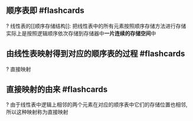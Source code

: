 
## 顺序表即 #flashcards 
?
线性表的[[顺序存储结构]]: 把线性表中的所有元素按照顺序存储方法进行存储
实际上是按照逻辑顺序依次存储到存储器中**一片连续的存储空间**中
<!--ID: 1706166165112-->



## 由线性表映射得到对应的顺序表的过程 #flashcards 
?
直接映射
<!--ID: 1706166165129-->

## 直接映射的由来 #flashcards 
?
由于线性表中逻辑上相邻的两个元素在对应的顺序表中它们的存储位置也相邻,所以这种映射称为直接映射
<!--ID: 1706172882584-->



